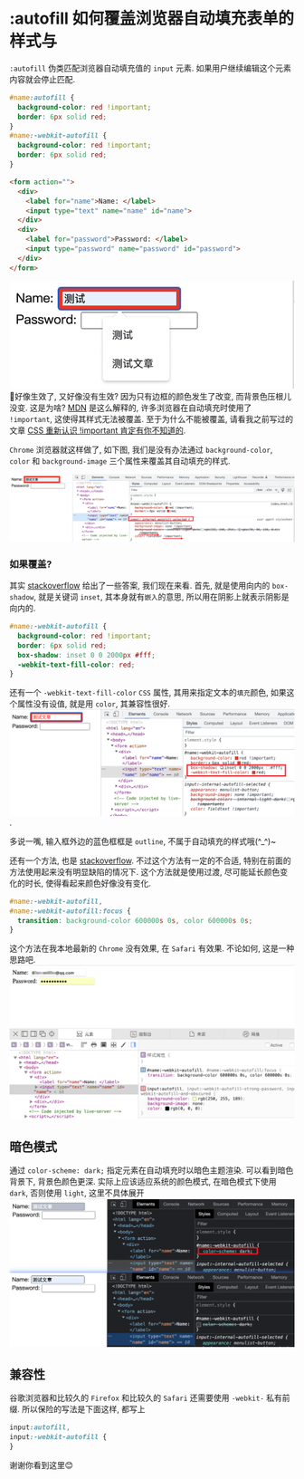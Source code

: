 # :autofill 如何覆盖浏览器自动填充表单的样式与

`:autofill` 伪类匹配浏览器自动填充值的 `input` 元素. 如果用户继续编辑这个元素内容就会停止匹配.

```css
#name:autofill {
  background-color: red !important;
  border: 6px solid red;
}
#name:-webkit-autofill {
  background-color: red !important;
  border: 6px solid red;
}
```
```html
<form action="">
  <div>
    <label for="name">Name: </label>
    <input type="text" name="name" id="name">
  </div>
  <div>
    <label for="password">Password: </label>
    <input type="password" name="password" id="password">
  </div>
</form>
```
![](../image/Snipaste_2023-04-01_09-18-25.png)
🤔️好像生效了, 又好像没有生效? 因为只有边框的颜色发生了改变, 而背景色压根儿没变. 这是为啥? [MDN](https://developer.mozilla.org/en-US/docs/Web/CSS/:autofill) 是这么解释的, 许多浏览器在自动填充时使用了 `!important`, 这使得其样式无法被覆盖. 至于为什么不能被覆盖, 请看我之前写过的文章 [CSS 重新认识 !important 肯定有你不知道的](https://juejin.cn/post/7198626288135028791).

`Chrome` 浏览器就这样做了, 如下图, 我们是没有办法通过 `background-color`, `color` 和 `background-image` 三个属性来覆盖其自动填充的样式.

![](../image/Snipaste_2023-04-01_09-24-06.png)

### 如果覆盖?
其实 [stackoverflow](https://stackoverflow.com/questions/2338102/override-browser-form-filling-and-input-highlighting-with-html-css) 给出了一些答案, 我们现在来看. 首先, 就是使用向内的 `box-shadow`, 就是关键词 `inset`, 其本身就有`嵌入`的意思, 所以用在阴影上就表示阴影是向内的.

```css
#name:-webkit-autofill {
  background-color: red !important;
  border: 6px solid red;
  box-shadow: inset 0 0 2000px #fff;
  -webkit-text-fill-color: red;
}
```
还有一个 `-webkit-text-fill-color` `CSS` 属性, 其用来指定文本的`填充`颜色, 如果这个属性没有设值, 就是用 `color`, 其兼容性很好.
![](../image/Snipaste_2023-04-01_09-49-04.png).

多说一嘴, 输入框外边的蓝色框框是 `outline`, 不属于自动填充的样式哦(^_^)~


还有一个方法, 也是 [stackoverflow](https://stacko(^_^)verflow.com/questions/61083813/how-to-avoid-internal-autofill-selected-style-to-be-applied). 不过这个方法有一定的不合适, 特别在前面的方法使用起来没有明显缺陷的情况下. 这个方法就是使用过渡, 尽可能延长颜色变化的时长, 使得看起来颜色好像没有变化. 
```css
#name:-webkit-autofill,
#name:-webkit-autofill:focus {
  transition: background-color 600000s 0s, color 600000s 0s;
}
```
这个方法在我本地最新的 `Chrome` 没有效果, 在 `Safari` 有效果. 不论如何, 这是一种思路吧.
![](../image/Snipaste_2023-04-01_10-30-15.png)
## 暗色模式
通过 `color-scheme: dark;` 指定元素在自动填充时以暗色主题渲染. 可以看到暗色背景下, 背景色颜色更深. 实际上应该适应系统的颜色模式, 在暗色模式下使用 `dark`, 否则使用 `light`, 这里不具体展开
![](../image/Snipaste_2023-04-01_10-42-19.png)
## 兼容性
谷歌浏览器和比较久的 `Firefox` 和比较久的 `Safari` 还需要使用 `-webkit-` 私有前缀. 所以保险的写法是下面这样, 都写上
```css
input:autofill,
input:-webkit-autofill {
}
```

谢谢你看到这里😊